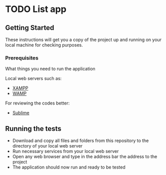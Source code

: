 # TODO List  app

## Getting Started

These instructions will get you a copy of the project up and running on your local machine for checking purposes.

### Prerequisites

What things you need to run the application

Local web servers such as:
* [XAMPP](https://www.apachefriends.org/index.html)
* [WAMP](http://www.wampserver.com/en/)

For reviewing the codes better:
* [Sublime](https://www.sublimetext.com/)

## Running the tests

* Download and copy all files and folders from this repository to the directory of your local web server
* Run necessary services from your local web server
* Open any web browser and type in the address bar the address to the project
* The application should now run and ready to be tested
